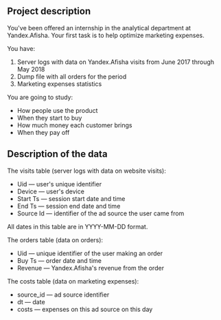 ## Project description
You've been offered an internship in the analytical department at Yandex.Afisha. Your first task is to help optimize marketing expenses.

You have:
1. Server logs with data on Yandex.Afisha visits from June 2017 through May 2018
2. Dump file with all orders for the period
3. Marketing expenses statistics

You are going to study:
* How people use the product
* When they start to buy
* How much money each customer brings
* When they pay off

## Description of the data
The visits table (server logs with data on website visits):
* Uid — user's unique identifier
* Device — user's device
* Start Ts — session start date and time
* End Ts — session end date and time
* Source Id — identifier of the ad source the user came from

All dates in this table are in YYYY-MM-DD format.

The orders table (data on orders):
* Uid — unique identifier of the user making an order
* Buy Ts — order date and time
* Revenue — Yandex.Afisha's revenue from the order

The costs table (data on marketing expenses):
* source_id — ad source identifier
* dt — date
* costs — expenses on this ad source on this day
